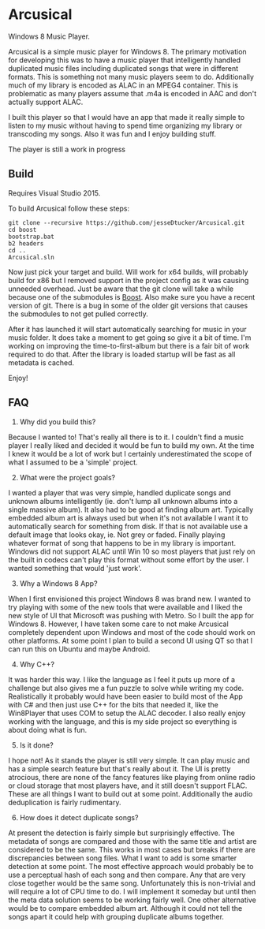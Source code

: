 # Arcusical
Windows 8 Music Player.

Arcusical is a simple music player for Windows 8. The primary motivation for developing this was to have a music player that intelligently handled duplicated music files including duplicated songs that were in different formats. This is something not many music players seem to do. Additionally much of my library is encoded as ALAC in an MPEG4 container. This is problematic as many players assume that .m4a is encoded in AAC and don't actually support ALAC.

I built this player so that I would have an app that made it really simple to listen to my music without having to spend time organizing my library or transcoding my songs. Also it was fun and I enjoy building stuff.

The player is still a work in progress 

## Build

Requires Visual Studio 2015.

To build Arcusical follow these steps:
```
git clone --recursive https://github.com/jesseDtucker/Arcusical.git
cd boost
bootstrap.bat
b2 headers
cd ..
Arcusical.sln
```

Now just pick your target and build. Will work for x64 builds, will probably build for x86 but I removed support in the project config as it was causing unneeded overhead. Just be aware that the git clone will take a while because one of the submodules is [Boost](http://www.boost.org/). Also make sure you have a recent version of git. There is a bug in some of the older git versions that causes the submodules to not get pulled correctly.

After it has launched it will start automatically searching for music in your music folder. It does take a moment to get going so give it a bit of time. I'm working on improving the time-to-first-album but there is a fair bit of work required to do that. After the library is loaded startup will be fast as all metadata is cached.

Enjoy!

## FAQ

1. Why did you build this?

  Because I wanted to! That's really all there is to it. I couldn't find a music player I really liked and decided it would be fun to build my own. At the time I knew it would be a lot of work but I certainly underestimated the scope of what I assumed to be a 'simple' project.
  
2. What were the project goals?

  I wanted a player that was very simple, handled duplicate songs and unknown albums intelligently (ie. don't lump all unknown albums into a single massive album). It also had to be good at finding album art. Typically embedded album art is always used but when it's not available I want it to automatically search for something from disk. If that is not available use a default image that looks okay, ie. Not grey or faded. Finally playing whatever format of song that happens to be in my library is important. Windows did not support ALAC until Win 10 so most players that just rely on the built in codecs can't play this format without some effort by the user. I wanted something that would 'just work'.
  
3. Why a Windows 8 App?

  When I first envisioned this project Windows 8 was brand new. I wanted to try playing with some of the new tools that were available and I liked the new style of UI that Microsoft was pushing with Metro. So I built the app for Windows 8. However, I have taken some care to not make Arcusical completely dependent upon Windows and most of the code should work on other platforms. At some point I plan to build a second UI using QT so that I can run this on Ubuntu and maybe Android.
  
4. Why C++?

  It was harder this way. I like the language as I feel it puts up more of a challenge but also gives me a fun puzzle to solve while writing my code. Realistically it probably would have been easier to build most of the App with C# and then just use C++ for the bits that needed it, like the Win8Player that uses COM to setup the ALAC decoder. I also really enjoy working with the language, and this is my side project so everything is about doing what is fun.
  
5. Is it done?

  I hope not! As it stands the player is still very simple. It can play music and has a simple search feature but that's really about it. The UI is pretty atrocious, there are none of the fancy features like playing from online radio or cloud storage that most players have, and it still doesn't support FLAC. These are all things I want to build out at some point. Additionally the audio deduplication is fairly rudimentary.
  
6. How does it detect duplicate songs?

  At present the detection is fairly simple but surprisingly effective. The metadata of songs are compared and those with the same title and artist are considered to be the same. This works in most cases but breaks if there are discrepancies between song files. What I want to add is some smarter detection at some point. The most effective approach would probably be to use a perceptual hash of each song and then compare. Any that are very close together would be the same song. Unfortunately this is non-trivial and will require a lot of CPU time to do. I will implement it someday but until then the meta data solution seems to be working fairly well. One other alternative would be to compare embedded album art. Although it could not tell the songs apart it could help with grouping duplicate albums together.
